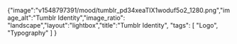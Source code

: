 {"image":"v1548797391/mood/tumblr_pd34xeaTIX1woduf5o2_1280.png","image_alt":"Tumblr Identity","image_ratio": "landscape","layout":"lightbox","title":"Tumblr Identity",
  "tags": [
  "Logo",
  "Typography"
 ]
}